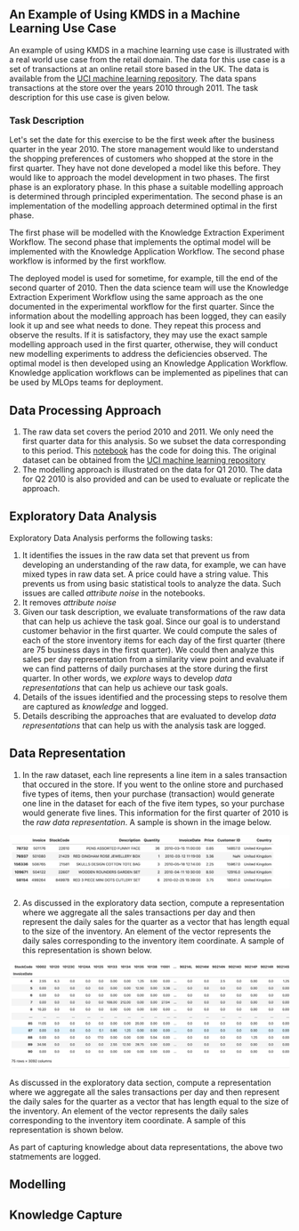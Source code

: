 ## An Example of Using KMDS in a Machine Learning Use Case

An example of using KMDS in a machine learning use case is illustrated with a real world use case from the retail domain. The data for this use case is a set of transactions at an online retail store based in the UK. The data is available from the [UCI machine learning repository](https://archive.ics.uci.edu/dataset/502/online+retail+ii). The data spans transactions at the store over the years 2010 through 2011. The task description for this use case is given below.

### Task Description

Let's set the date for this exercise to be the first week after the business quarter in the year 2010. The store management would like to understand the shopping preferences of customers who shopped at the store in the first quarter. They have not done developed a model like this before. They would like to approach the model development in two phases. The first phase is an exploratory phase. In this phase a suitable modelling approach is determined through principled experimentation. The second phase is an implementation of the modelling approach determined optimal in the first phase.

The first phase will be modelled with the Knowledge Extraction Experiment Workflow. The second phase that implements the optimal model will be implemented with the Knowledge Application Workflow. The second phase workflow is informed by the first workflow.

The deployed model is used for sometime, for example, till the end of the second quarter of 2010. Then the data science team will use the Knowledge Extraction Experiment Workflow using the same approach as the one documented in the experimental workflow for the first quarter. Since the information about the modelling approach has been logged, they can easily look it up and see what needs to done. They repeat this process and observe the results. If it is satisfactory, they may use the exact sample modelling approach used in the first quarter, otherwise, they will conduct new modelling experiments to address the deficiencies observed. The optimal model is then developed using an Knowledge Application Workflow. Knowledge application workflows can be implemented as pipelines that can be used by MLOps teams for deployment.


## Data Processing Approach

1. The raw data set covers the period 2010 and 2011. We only need the first quarter data for this analysis. So we subset the data corresponding to this period. This [notebook](/examples_of_use/machine_learning/retail_scope_raw_dataset_to_2010_Q1_Q2.ipynb) has the code for doing this. The original dataset can be obtained from the [UCI machine learning repository](https://archive.ics.uci.edu/dataset/502/online+retail+ii)
2. The modelling approach is illustrated on the data for Q1 2010. The data for Q2 2010 is also provided and can be used to evaluate or replicate the approach.

## Exploratory Data Analysis

Exploratory Data Analysis performs the following tasks:

1. It identifies the issues in the raw data set that prevent us from developing an understanding of the raw data, for example, we can have mixed types in raw data set. A price could have a string value. This prevents us from using basic statistical tools to analyze the data. Such issues are called _attribute noise_ in the notebooks.
3. It removes _attribute noise_
4. Given our task description, we evaluate transformations of the raw data that can help us achieve the task goal. Since our goal is to understand customer behavior in the first quarter. We could compute the sales of each of the store inventory items for each day of the first quarter (there are 75 business days in the first quarter). We could then analyze this sales per day representation from a similarity view point and evaluate if we can find patterns of daily purchases at the store during the first quarter.  In other words, we _explore_ ways to develop _data representations_ that can help us achieve our task goals.
5. Details of the issues identified and the processing steps to resolve them are captured as _knowledge_ and logged.
6. Details describing the approaches that are evaluated to develop _data representations_ that can help us with the analysis task are logged.

## Data Representation

1. In the raw dataset, each line represents a line item in a sales transaction that occured in the store. If you went to the online store and purchased five types of items, then your purchase (transaction) would generate one line in the dataset for each of the five item types, so your purchase would generate five lines. This information for the first quarter of 2010 is the _raw data representation_. A sample is shown in the image below.

![](../../images/raw_data_rep.png)

2. As discussed in the exploratory data section, compute a representation where we aggregate all the sales transactions per day and then represent the daily sales for the quarter as a vector that has length equal to the size of the inventory. An element of the vector represents the daily sales corresponding to the inventory item coordinate. A sample of this representation is shown below.

![](../../images/q1_sales_summary.png)

As discussed in the exploratory data section, compute a representation where we aggregate all the sales transactions per day and then represent the daily sales for the quarter as a vector that has length equal to the size of the inventory. An element of the vector represents the daily sales corresponding to the inventory item coordinate. A sample of this representation is shown below.

As part of capturing knowledge about data representations, the above two statmements are logged.

## Modelling

## Knowledge Capture
